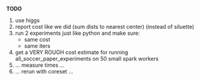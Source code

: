 __TODO__

1. use higgs
2. report cost like we did (sum dists to nearest center) (instead of siluette)
3. run 2 experiments just like python and make sure:
    * same cost
    * same iters
4. get a VERY ROUGH cost estimate for running all_soccer_paper_experiments on 50 small spark workers
5. ... measure times ...
6. ... rerun with coreset ...